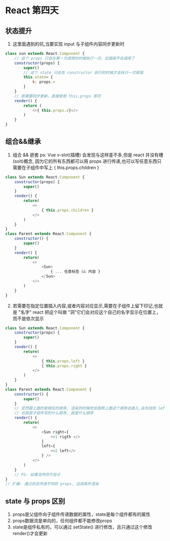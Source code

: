 # React 第四天

## 状态提升     

1. 这里面遇到的坑,当要实现 input 与子组件内容同步更新时     

```js
class sun extends React.Component {
    // 这个 props 只会在第一次调用的时候执行一次，后面就不会调用了
    constructor(props) {
        super()
        // 这个 state 只会在 constructor 执行的时候才会执行一次赋值
        this.state= {
            k: props.v
        }
    }
    // 若需要同步更新，直接使用 this.props 即可
    render() {
        return (
            <>{ this.props.v}</>
        )
    }
}
```     

## 组合&&继承     

1. 组合 && 嵌套 ps: Vue v-slot(插槽) 会发现与这样差不多,但是 react 并没有槽(solt)概念, 因为它的所有东西都可以用 props 进行传递,也可以写任意东西只需要在子组件中写上 { this.props.children }     

```js
class Sun extends React.Component {
    constructor(props) {
        super()
    }
    render() {
        return(
            <>
                { this.props.children }
            </>
        )
    }
}
class Parent extends React.Component {
    constructor() {
        super()
    }
    render() {
        return(
            <>
                <Sun>
                    { ... 任意标签 && 内容 }
                </Sun>
            </>
        )
    }
}
```     

2. 若需要在指定位置插入内容,或者内容对应显示,需要在子组件上留下印记,也就是 "名字" react 把这个叫做 "洞"它们会对应这个自己的名字显示在位置上，而不是依次显示     

```js
class Sun extends React.Component {
    constructor(props) {
        super()
    }
    render() {
        return(
            <>
                { this.props.left }
                { this.props.right }
            </>
        )
    }
}
class Parent extends React.Component {
    constructor() {
        super()
    }
    // 显然跟上面的是相反的顺序, 渲染的时候他会按照上面这个顺序去插入,会先找到 left 渲染, 再找到 right 渲染。
    // 也就是子组件写的什么顺序, 就是什么顺序
    render() {
        return(
            <>
                <Sun right={
                    <>1 rigth </>
                }
                left={
                    <>2 left</>
                } />
            </>
        )
    }
    // PS: 如果没传则不显示
}
// 扩展: 通过状态传递不同的 props, 达成条件渲染
```

## state 与 props 区别
1. props是父组件向子组件传递数据的属性，state是每个组件都有的属性   
2. props数据流是单向的，任何组件都不能修改props
3. state是组件私有的，可以通过 setState() 进行修改，且只通过这个修改render()才会更新